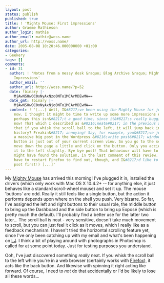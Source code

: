 ```yaml
---
layout: post
status: publish
published: true
title: ! 'Mighty Mouse: First impressions'
author: Graeme Mathieson
author_login: mathie
author_email: mathie@woss.name
author_url: http://woss.name/
date: 2005-08-08 10:20:46.000000000 +01:00
categories:
- Geekery
tags: []
comments:
- id: 31
  author: ! 'Notes from a messy desk &raquo; Blog Archive &raquo; Mighty Mouse: Second
    Impressions'
  author_email: ''
  author_url: http://woss.name/?p=52
  date: !binary |-
    MjAwNS0wOC0xNyAxNzo0NTo1MCArMDEwMA==
  date_gmt: !binary |-
    MjAwNS0wOC0xNyAxNjo0NTo1MCArMDEwMA==
  content: ! '[...] Well, I&#8217;ve been using the Mighty Mouse for just over a week
    now. I thought it might be time to write up some more impressions of it. Though
    perhaps this isn&#8217;t a good time, since it&#8217;s really bugging me just
    now! That which I described as &#8216;neat&#8217; in the previous article &#8212;
    that if you whisk the scroll ball to the left, it will jump back in your browser
    history? Freakin&#8217; annoying! Say, for example, you&#8217;ve just written
    a massive big post in the Wordpress &#8216;write post&#8217; window, but the &#8216;Save&#8217;
    button is just out of your current screen view. So you go to the scroll ball to
    move down the page a little and click on the button. Only you accidentally click
    it to the left slightly. Bye bye post! That behaviour will have to go. (Ooh, I
    might have found the solution, in the last comment of this review. I guess I&#8217;ll
    have to restart Firefox to find out, though, and I&#8217;d like to finish this
    psot first!) [...]'
---
```

My <a href="http://woss.name/2005/08/03/re-mighty-mouse/" title="Re: Mighty Mouse">Mighty Mouse</a> has arrived this morning!  I've plugged it in, installed the drivers (which only work with Mac OS X 10.4.2+ -- for anything else, it just behaves like a standard scroll-wheel mouse) and set it up.  The mouse 'buttons' are odd.  Really it still feels like a single button, but the action it performs depends upon where on the shell you push.  Very bizarre.  So far, I've assigned the left and right buttons to their usual role, the middle button to bring up the Dashboard and the side button to bring up Expos&eacute; (which is pretty much the default).  I'll probably find a better use for the latter two later...  The scroll ball is neat - very sensitive, doesn't take much movement to scroll, but you can just feel it click as it moves, which I really like as a feedback mechanism.  I haven't tried the horizontal scrolling feature yet, since I've only been catching up with my email and what's been happening on <a href="http://www.livejournal.com/~mathie/friends/" title="Graeme's friends on LJ">LJ</a>.  I think a bit of playing around with photographs in Photoshop is called for at some point today.  Just for testing purposes you understand.

Ooh, I've just discovered something <em>really</em> neat.  If you whisk the scroll ball to the left while you're in a web browser (certainly works with <a href="http://www.mozilla.org/products/firefox" title="Get Firefox!">Firefox</a>), it acts like the back button.  And likewise with spinning it right acting like forward.  Of course, I need to <em>not</em> do that accidentally or I'd be likely to lose all these words...
